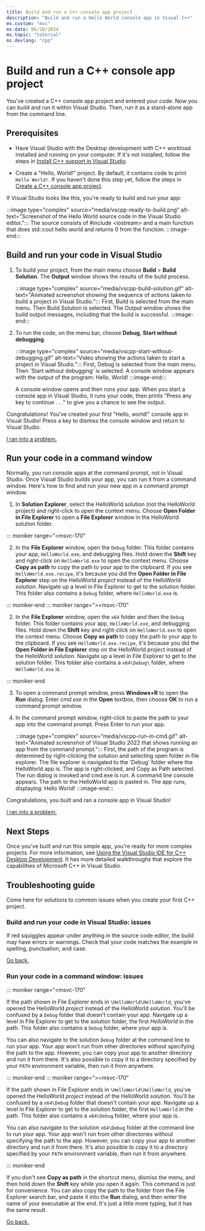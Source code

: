 ```yaml
---
title: Build and run a C++ console app project
description: "Build and run a Hello World console app in Visual C++"
ms.custom: "mvc"
ms.date: 06/28/2024
ms.topic: "tutorial"
ms.devlang: "cpp"
---
```

# Build and run a C++ console app project

You've created a C++ console app project and entered your code. Now you can build and run it within Visual Studio. Then, run it as a stand-alone app from the command line.

## Prerequisites

- Have Visual Studio with the Desktop development with C++ workload installed and running on your computer. If it's not installed, follow the steps in [Install C++ support in Visual Studio](vscpp-step-0-installation.md).

- Create a "Hello, World!" project. By default, it contains code to print `Hello World!`. If you haven't done this step yet, follow the steps in [Create a C++ console app project](vscpp-step-1-create.md).

If Visual Studio looks like this, you're ready to build and run your app:

   :::image type="complex" source="media/vscpp-ready-to-build.png" alt-text="Screenshot of the Hello World source code in the Visual Studio editor.":::
   The source consists of #include \<iostream\> and a main function that does std::cout hello world and returns 0 from the function.
   :::image-end:::

## Build and run your code in Visual Studio

1. To build your project, from the main menu choose **Build** > **Build Solution**. The **Output** window shows the results of the build process.

   :::image type="complex" source="media/vscpp-build-solution.gif" alt-text="Animated screenshot showing the sequence of actions taken to build a project in Visual Studio.":::
   First, Build is selected from the main menu. Then Build Solution is selected. The Output window shows the build output messages, including that the build is successful.
   :::image-end:::

1. To run the code, on the menu bar, choose **Debug**, **Start without debugging**.

   :::image type="complex" source="media/vscpp-start-without-debugging.gif" alt-text="Video showing the actions taken to start a project in Visual Studio.":::
   First, Debug is selected from the main menu. Then 'Start without debugging' is selected. A console window appears with the output of the program: Hello, World!
   :::image-end:::

   A console window opens and then runs your app. When you start a console app in Visual Studio, it runs your code, then prints "Press any key to continue . . ." to give you a chance to see the output.

Congratulations! You've created your first "Hello, world!" console app in Visual Studio! Press a key to dismiss the console window and return to Visual Studio.

[I ran into a problem.](#build-and-run-your-code-in-visual-studio-issues)

## Run your code in a command window

Normally, you run console apps at the command prompt, not in Visual Studio. Once Visual Studio builds your app, you can run it from a command window. Here's how to find and run your new app in a command prompt window.

1. In **Solution Explorer**, select the HelloWorld solution (not the HelloWorld project) and right-click to open the context menu. Choose **Open Folder in File Explorer** to open a **File Explorer** window in the HelloWorld solution folder.

::: moniker range="<msvc-170"

2. In the **File Explorer** window, open the `Debug` folder. This folder contains your app, `HelloWorld.exe`, and debugging files. Hold down the **Shift** key and right-click on `HelloWorld.exe` to open the context menu. Choose **Copy as path** to copy the path to your app to the clipboard. If you see `HelloWorld.exe.recipe`, it's because you did the **Open Folder in File Explorer** step on the HelloWorld *project* instead of the HelloWorld *solution*. Navigate up a level in File Explorer to get to the solution folder. This folder also contains a `Debug` folder, where `HelloWorld.exe` is.

::: moniker-end
::: moniker range=">=msvc-170"

2. In the **File Explorer** window, open the `x64` folder and then the `Debug` folder. This folder contains your app, `HelloWorld.exe`, and debugging files. Hold down the **Shift** key and right-click on `HelloWorld.exe` to open the context menu. Choose **Copy as path** to copy the path to your app to the clipboard. If you see `HelloWorld.exe.recipe`, it's because you did the **Open Folder in File Explorer** step on the HelloWorld *project* instead of the HelloWorld *solution*. Navigate up a level in File Explorer to get to the solution folder. This folder also contains a `x64\Debug\` folder, where `HelloWorld.exe` is.

::: moniker-end

3. To open a command prompt window, press **Windows+R** to open the **Run** dialog. Enter *cmd.exe* in the **Open** textbox, then choose **OK** to run a command prompt window.

4. In the command prompt window, right-click to paste the path to your app into the command prompt. Press Enter to run your app.

   :::image type="complex" source="media/vscpp-run-in-cmd.gif" alt-text="Animated screenshot of Visual Studio 2022 that shows running an app from the command prompt.":::
   First, the path of the program is determined by right-clicking the solution and selecting open folder in file explorer. The file explorer is navigated to the 'Debug' folder where the HelloWorld app is. The app is right-clicked, and Copy as Path selected. The run dialog is invoked and cmd.exe is run. A command line console appears. The path to the HelloWorld app is pasted in. The app runs, displaying: Hello World!
   :::image-end:::

Congratulations, you built and ran a console app in Visual Studio!

[I ran into a problem.](#run-your-code-in-a-command-window-issues)

## Next Steps

Once you've built and run this simple app, you're ready for more complex projects. For more information, see [Using the Visual Studio IDE for C++ Desktop Development](../ide/using-the-visual-studio-ide-for-cpp-desktop-development.md). It has more detailed walkthroughs that explore the capabilities of Microsoft C++ in Visual Studio.

## Troubleshooting guide

Come here for solutions to common issues when you create your first C++ project.

### Build and run your code in Visual Studio: issues

If red squiggles appear under anything in the source code editor, the build may have errors or warnings. Check that your code matches the example in spelling, punctuation, and case.

[Go back.](#build-and-run-your-code-in-visual-studio)

### Run your code in a command window: issues

::: moniker range="<msvc-170"

If the path shown in File Explorer ends in `\HelloWorld\HelloWorld`, you've opened the HelloWorld *project* instead of the HelloWorld *solution*. You'll be confused by a `Debug` folder that doesn't contain your app. Navigate up a level in File Explorer to get to the solution folder, the first *HelloWorld* in the path. This folder also contains a `Debug` folder, where your app is.

You can also navigate to the solution `Debug` folder at the command line to run your app. Your app won't run from other directories without specifying the path to the app. However, you can copy your app to another directory and run it from there. It's also possible to copy it to a directory specified by your `PATH` environment variable, then run it from anywhere.

::: moniker-end
::: moniker range=">=msvc-170"

If the path shown in File Explorer ends in `\HelloWorld\HelloWorld`, you've opened the HelloWorld *project* instead of the HelloWorld *solution*. You'll be confused by a `x64\Debug` folder that doesn't contain your app. Navigate up a level in File Explorer to get to the solution folder, the first `HelloWorld` in the path. This folder also contains a `x64\Debug` folder, where your app is.

You can also navigate to the solution `x64\Debug` folder at the command line to run your app. Your app won't run from other directories without specifying the path to the app. However, you can copy your app to another directory and run it from there. It's also possible to copy it to a directory specified by your `PATH` environment variable, then run it from anywhere.

::: moniker-end

If you don't see **Copy as path** in the shortcut menu, dismiss the menu, and then hold down the **Shift** key while you open it again. This command is just for convenience. You can also copy the path to the folder from the File Explorer search bar, and paste it into the **Run** dialog, and then enter the name of your executable at the end. It's just a little more typing, but it has the same result.

[Go back.](#run-your-code-in-a-command-window)
